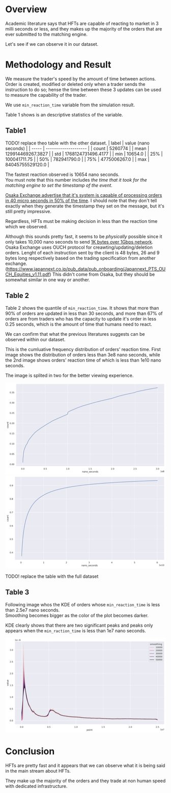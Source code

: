 # Overview
Academic literature says that HFTs are capable of reacting to market in 3 milli seconds or less, and they makes up the majority of the orders that are ever submitted to the matching engine.  

Let's see if we can observe it in our dataset.

# Methodology and Result
We measure the trader's speed by the amount of time between actions.  
Order is created, modified or deleted only when a trader sends the instruction to do so; hense the time between these 3 updates can be used to measure the capability of the trader.  

We use `min_reaction_time` variable from the simulation result.

Table 1 shows is an descriptive statistics of the variable.

## Table1
TODO! replace theo table with the other dataset.
| label | value (nano seconds) |
| ----- | -------------------- |
| count | 5260774              |
| mean  | 129914469267.3827    |
| std   | 1768124731496.4177   |
| min   | 10654.0              |
| 25%   | 100041711.75         |
| 50%   | 782941790.0          |
| 75%   | 4775006267.0         |
| max   | 84045755529120.0     |

The fastest reaction observed is 10654 nano seconds.  
You must note that this number includes *the time that it took for the matching engine to set the timestamp of the event*.   

[Osaka Exchange advertise that it's system is capable of processing orders in 40 micro seconds in 50% of the time](https://www.jpx.co.jp/systems/derivatives-trading/01.html). 
I should note that they don't tell exactly when they generate the timestamp they set on the message, but it's still pretty impressive.

Regardless, HFTs must be making decision in less than the reaction time which we observed.

Although this sounds pretty fast, it seems to be *physically* possible since it only takes 10,000 nano seconds to send [1K bytes over 1Gbps network](https://gist.github.com/jboner/2841832).
Osaka Exchange uses OUCH protocol for creawting/updating/deletion orders. Lenght of each instruction sent by the client is 48 bytes, 26 and 9 bytes long respectively based on the trading specification from another exchange. (https://www.japannext.co.jp/pub_data/pub_onboarding/Japannext_PTS_OUCH_Equities_v1.11.pdf)
This didn't come from Osaka, but they should be somewhat similar in one way or another.


## Table 2
Table 2 shows the quantile of `min_reaction_time`.
It shows that more than 90% of orders are updated in less than 30 seconds, and more than 67% of orders are from traders who has the capacity to update it's order in less 0.25 seconds, which is the amount of time that humans need to react.

We can confirm that what the previous literatures suggests can be observed within our dataset.

This is the cumluative frequency distribution of orders' reaction time. 
First image shows the distribution of orders less than 3e8 nano seconds, while the 2nd image shows orders' reaction time of which is less than 1e10 nano seconds.

The image is splited in two for the better viewing experience.

![Alt text](./../images/output1.svg "a title")
![Alt text](./../images/output2.svg "a title")

TODO! replace the table with the full dataset

## Table 3
Following image whos the KDE of orders whose `min_reaction_time` is less than 2.5e7 nano seconds.  
Smoothing becomes bigger as the color of the plot becomes darker.  

KDE clearly shows that there are two significant peaks and peaks only appears when the `min_raction_time` is less than 1e7 nano seconds. 

![Alt text](./../images/output3.svg "a title")

# Conclusion
HFTs are pretty fast and it appears that we can observe what it is being said in the main stream about HFTs.

They make up the majority of the orders and they trade at non human speed with dedicated infrastructure.
